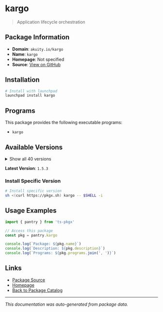 # kargo

> Application lifecycle orchestration

## Package Information

- **Domain**: `akuity.io/kargo`
- **Name**: `kargo`
- **Homepage**: Not specified
- **Source**: [View on GitHub](https://github.com/pkgxdev/pantry/tree/main/projects/akuity.io/kargo/package.yml)

## Installation

```bash
# Install with launchpad
launchpad install kargo
```

## Programs

This package provides the following executable programs:

- `kargo`

## Available Versions

<details>
<summary>Show all 40 versions</summary>

- `1.5.3`, `1.5.2`, `1.5.1`, `1.5.0`, `1.4.4`
- `1.4.3`, `1.4.2`, `1.4.1`, `1.4.0`, `1.3.4`
- `1.3.3`, `1.3.2`, `1.3.1`, `1.3.0`, `1.2.3`
- `1.2.2`, `1.2.1`, `1.2.0`, `1.1.3`, `1.1.2`
- `1.1.1`, `1.1.0`, `1.0.4`, `1.0.3`, `1.0.2`
- `1.0.1`, `1.0.0`, `0.9.2`, `0.9.1`, `0.9.0`
- `0.8.8`, `0.8.7`, `0.8.6`, `0.8.5`, `0.8.4`
- `0.8.3`, `0.8.2`, `0.8.1`, `0.8.0`, `0.7.1`

</details>

**Latest Version**: `1.5.3`

### Install Specific Version

```bash
# Install specific version
sh <(curl https://pkgx.sh) kargo -- $SHELL -i
```

## Usage Examples

```typescript
import { pantry } from 'ts-pkgx'

// Access this package
const pkg = pantry.kargo

console.log(`Package: ${pkg.name}`)
console.log(`Description: ${pkg.description}`)
console.log(`Programs: ${pkg.programs.join(', ')}`)
```

## Links

- [Package Source](https://github.com/pkgxdev/pantry/tree/main/projects/akuity.io/kargo/package.yml)
- [Homepage](#)
- [Back to Package Catalog](../../package-catalog.md)

---

*This documentation was auto-generated from package data.*
